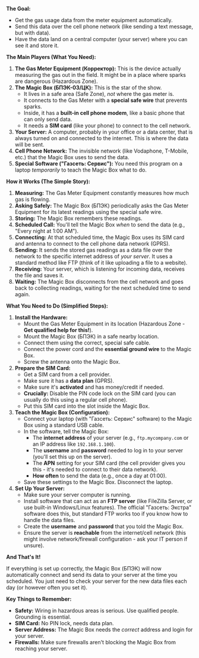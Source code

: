**The Goal:**

*   Get the gas usage data from the meter equipment automatically.
*   Send this data over the cell phone network (like sending a text message, but with data).
*   Have the data land on a central computer (your server) where you can see it and store it.

**The Main Players (What You Need):**

1.  **The Gas Meter Equipment (Корректор):** This is the device actually measuring the gas out in the field. It might be in a place where sparks are dangerous (Hazardous Zone).
2.  **The Magic Box (БПЭК-03/ЦК):** This is the star of the show.
    *   It lives in a safe area (Safe Zone), *not* where the gas meter is.
    *   It connects to the Gas Meter with a **special safe wire** that prevents sparks.
    *   Inside, it has a **built-in cell phone modem**, like a basic phone that can only send data.
    *   It needs a **SIM card** (like your phone) to connect to the cell network.
3.  **Your Server:** A computer, probably in your office or a data center, that is always turned on and connected to the internet. This is where the data will be sent.
4.  **Cell Phone Network:** The invisible network (like Vodaphone, T-Mobile, etc.) that the Magic Box uses to send the data.
5.  **Special Software ("Газсеть: Сервис"):** You need this program on a laptop *temporarily* to teach the Magic Box what to do.

**How it Works (The Simple Story):**

1.  **Measuring:** The Gas Meter Equipment constantly measures how much gas is flowing.
2.  **Asking Safely:** The Magic Box (БПЭК) periodically asks the Gas Meter Equipment for its latest readings using the special safe wire.
3.  **Storing:** The Magic Box remembers these readings.
4.  **Scheduled Call:** You'll tell the Magic Box *when* to send the data (e.g., "Every night at 1:00 AM").
5.  **Connecting:** At that scheduled time, the Magic Box uses its SIM card and antenna to connect to the cell phone data network (GPRS).
6.  **Sending:** It sends the stored gas readings as a data file over the network to the specific internet address of *your server*. It uses a standard method like FTP (think of it like uploading a file to a website).
7.  **Receiving:** Your server, which is listening for incoming data, receives the file and saves it.
8.  **Waiting:** The Magic Box disconnects from the cell network and goes back to collecting readings, waiting for the next scheduled time to send again.

**What You Need to Do (Simplified Steps):**

1.  **Install the Hardware:**
    *   Mount the Gas Meter Equipment in its location (Hazardous Zone - **Get qualified help for this!**).
    *   Mount the Magic Box (БПЭК) in a safe nearby location.
    *   Connect them using the correct, special safe cable.
    *   Connect the power cord and the **essential ground wire** to the Magic Box.
    *   Screw the antenna onto the Magic Box.
2.  **Prepare the SIM Card:**
    *   Get a SIM card from a cell provider.
    *   Make sure it has a **data plan** (GPRS).
    *   Make sure it's **activated** and has money/credit if needed.
    *   **Crucially:** Disable the PIN code lock on the SIM card (you can usually do this using a regular cell phone).
    *   Put this SIM card into the slot inside the Magic Box.
3.  **Teach the Magic Box (Configuration):**
    *   Connect your laptop (with "Газсеть: Сервис" software) to the Magic Box using a standard USB cable.
    *   In the software, tell the Magic Box:
        *   The **internet address** of your server (e.g., `ftp.mycompany.com` or an IP address like `192.168.1.100`).
        *   The **username** and **password** needed to log in to your server (you'll set this up on the server).
        *   The **APN** setting for your SIM card (the cell provider gives you this - it's needed to connect to their data network).
        *   **How often** to send the data (e.g., once a day at 01:00).
    *   Save these settings to the Magic Box. Disconnect the laptop.
4.  **Set Up Your Server:**
    *   Make sure your server computer is running.
    *   Install software that can act as an **FTP server** (like FileZilla Server, or use built-in Windows/Linux features). The official "Газсеть: Экстра" software does this, but standard FTP works too if you know how to handle the data files.
    *   Create the **username** and **password** that you told the Magic Box.
    *   Ensure the server is **reachable** from the internet/cell network (this might involve network/firewall configuration - ask your IT person if unsure).

**And That's It!**

If everything is set up correctly, the Magic Box (БПЭК) will now automatically connect and send its data to your server at the time you scheduled. You just need to check your server for the new data files each day (or however often you set it).

**Key Things to Remember:**

*   **Safety:** Wiring in hazardous areas is serious. Use qualified people. Grounding is essential.
*   **SIM Card:** No PIN lock, needs data plan.
*   **Server Address:** The Magic Box needs the *correct* address and login for your server.
*   **Firewalls:** Make sure firewalls aren't blocking the Magic Box from reaching your server.
